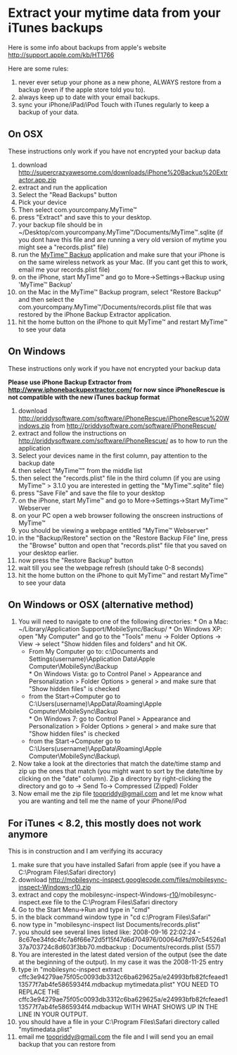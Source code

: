 # Extract your mytime data from your iTunes backups #

Here is some info about backups from apple's website http://support.apple.com/kb/HT1766

Here are some rules:
  1. never ever setup your phone as a new phone, ALWAYS restore from a backup (even if the apple store told you to).
  1. always keep up to date with your email backups.
  1. sync your iPhone/iPad/iPod Touch with iTunes regularly to keep a backup of your data.


## On OSX ##
These instructions only work if you have not encrypted your backup data

  1. download http://supercrazyawesome.com/downloads/iPhone%20Backup%20Extractor.app.zip
  1. extract and run the application
  1. Select the "Read Backups" button
  1. Pick your device
  1. Then select com.yourcompany.MyTime™
  1. press "Extract" and save this to your desktop.
  1. your backup file should be in ~/Desktop/com.yourcompany.MyTime™/Documents/MyTime™.sqlite (if you dont have this file and are running a very old version of mytime you might see a "records.plist" file)
  1. run the [MyTime™ Backup](http://mytime.googlecode.com/files/MyTime™%20Backup-1.2.zip) application and make sure that your iPhone is on the same wireless network as your Mac. (If you cant get this to work, email me your records.plist file)
  1. on the iPhone, start MyTime™ and go to More->Settings->Backup using 'MyTime™ Backup'
  1. on the Mac in the MyTime™ Backup program, select "Restore Backup" and then select the com.yourcompany.MyTime™/Documents/records.plist file that was restored by the iPhone Backup Extractor application.
  1. hit the home button on the iPhone to quit MyTime™ and restart MyTime™ to see your data

## On Windows ##
These instructions only work if you have not encrypted your backup data

**Please use iPhone Backup Extractor from http://www.iphonebackupextractor.com/ for now since iPhoneRescue is not compatible with the new iTunes backup format**
  1. download http://priddysoftware.com/software/iPhoneRescue/iPhoneRescue%20Windows.zip from http://priddysoftware.com/software/iPhoneRescue/
  1. extract and follow the instructions on http://priddysoftware.com/software/iPhoneRescue/ as to how to run the application
  1. Select your devices name in the first column, pay attention to the backup date
  1. then select "MyTime™" from the middle list
  1. then select the "records.plist" file in the third column (if you are using MyTime™ > 3.1.0 you are interested in getting the "MyTime™.sqlite" file)
  1. press "Save File" and save the file to your desktop
  1. on the iPhone, start MyTime™ and go to More->Settings->Start MyTime™ Webserver
  1. on your PC open a web browser following the onscreen instructions of MyTime™
  1. you should be viewing a webpage entitled "MyTime™ Webserver"
  1. in the "Backup/Restore" section on the "Restore Backup File" line, press the "Browse" button and open that "records.plist" file that you saved on your desktop earlier.
  1. now press the "Restore Backup" button
  1. wait till you see the webpage refresh (should take 0-8 seconds)
  1. hit the home button on the iPhone to quit MyTime™ and restart MyTime™ to see your data


## On Windows or OSX (alternative method) ##

  1. You will need to navigate to one of the following directories:
    * On a Mac: ~/Library/Application Support/MobileSync/Backup/
    * On Windows XP: open "My Computer" and go to the "Tools" menu -> Folder Options -> View -> select "Show hidden files and folders" and hit OK.
      * From My Computer go to: c:\Documents and Settings\(username)\Application Data\Apple Computer\MobileSync\Backup\
    * On Windows Vista: go to Control Panel > Appearance and Personalization > Folder Options > general > and make sure that "Show hidden files" is checked
      * from the Start->Computer go to C:\Users\(username)\AppData\Roaming\Apple Computer\MobileSync\Backup\
    * On Windows 7: go to Control Panel > Appearance and Personalization > Folder Options > general > and make sure that "Show hidden files" is checked
      * from the Start->Computer go to C:\Users\(username)\AppData\Roaming\Apple Computer\MobileSync\Backup\
  1. Now take a look at the directories that match the date/time stamp and zip up the ones that match (you might want to sort by the date/time by clicking on the "date" column).  Zip a directory by right-clicking the directory and go to -> Send To-> Compressed (Zipped) Folder
  1. Now email me the zip file toopriddy@gmail.com and let me know what you are wanting and tell me the name of your iPhone/iPod








## For iTunes < 8.2, this mostly does not work anymore ##


This is in construction and I am verifying its accuracy
  1. make sure that you have installed Safari from apple (see if you have a C:\Program Files\Safari directory)
  1. download http://mobilesync-inspect.googlecode.com/files/mobilesync-inspect-Windows-r10.zip
  1. extract and copy the mobilesync-inspect-Windows-[r10](https://code.google.com/p/mytime/source/detail?r=10)/mobilesync-inspect.exe file to the C:\Program Files\Safari directory
  1. Go to the Start Menu->Run and type in "cmd"
  1. in the black command window type in "cd c:\Program Files\Safari"
  1. now type in "mobilesync-inspect list Documents/records.plist"
  1. you should see several lines listed like: 2008-09-16 22:02:24 - 8c67ee34fdc4fc7a6f66e72d5f15f47d6d704976/00064d7fd97c54526a137a703724c8d603f3bb70.mdbackup : Documents/records.plist (557)
  1. You are interested in the latest dated version of the output (see the date at the beginning of the output).  In my case it was the 2008-11-25 entry
  1. type in "mobilesync-inspect extract cffc3e94279ae75f05c0093db3312c6ba629625a/e24993bfb82fcfeaed113577f7ab4fe5865934f4.mdbackup mytimedata.plist" YOU NEED TO REPLACE THE cffc3e94279ae75f05c0093db3312c6ba629625a/e24993bfb82fcfeaed113577f7ab4fe5865934f4.mdbackup WITH WHAT SHOWS UP IN THE LINE IN YOUR OUTPUT.
  1. you should have a file in your C:\Program Files\Safari directory called "mytimedata.plist"
  1. email me toopriddy@gmail.com the file and I will send you an email backup that you can restore from